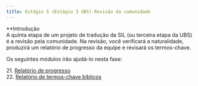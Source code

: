 ```yaml
---
title: Estágio 5 (Estágio 3 UBS) Revisão da comunidade
---
```


**Introdução  
A quinta etapa de um projeto de tradução da SIL (ou terceira etapa da UBS) é a revisão pela comunidade. Na revisão, você verificará a naturalidade, produzirá um relatório de progresso da equipe e revisará os termos-chave.

Os seguintes módulos irão ajudá-lo nesta fase:

21\. [Relatório de progresso](21.PPR.md)  
22\. [Relatório de termos-chave bíblicos](22.BTR.md)   

